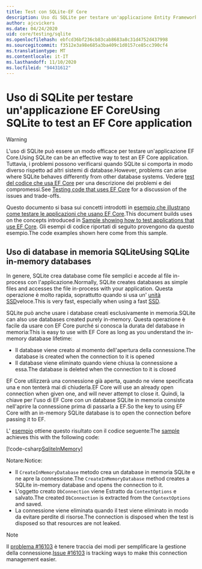 ```yaml
---
title: Test con SQLite-EF Core
description: Uso di SQLite per testare un'applicazione Entity Framework Core
author: ajcvickers
ms.date: 04/24/2020
uid: core/testing/sqlite
ms.openlocfilehash: ebfcd36bf236cb83cab8683a8c31d4752d437998
ms.sourcegitcommit: f3512e3a98e685a3ba409c1d0157ce85cc390cf4
ms.translationtype: MT
ms.contentlocale: it-IT
ms.lasthandoff: 11/10/2020
ms.locfileid: "94431612"
---
```

# <a name="using-sqlite-to-test-an-ef-core-application"></a><span data-ttu-id="6a13b-103">Uso di SQLite per testare un'applicazione EF Core</span><span class="sxs-lookup"><span data-stu-id="6a13b-103">Using SQLite to test an EF Core application</span></span>

> [!WARNING]
> <span data-ttu-id="6a13b-104">L'uso di SQLite può essere un modo efficace per testare un'applicazione EF Core.</span><span class="sxs-lookup"><span data-stu-id="6a13b-104">Using SQLite can be an effective way to test an EF Core application.</span></span>
> <span data-ttu-id="6a13b-105">Tuttavia, i problemi possono verificarsi quando SQLite si comporta in modo diverso rispetto ad altri sistemi di database.</span><span class="sxs-lookup"><span data-stu-id="6a13b-105">However, problems can arise where SQLite behaves differently from other database systems.</span></span>
> <span data-ttu-id="6a13b-106">Vedere [test del codice che usa EF Core](xref:core/testing/index) per una descrizione dei problemi e dei compromessi.</span><span class="sxs-lookup"><span data-stu-id="6a13b-106">See [Testing code that uses EF Core](xref:core/testing/index) for a discussion of the issues and trade-offs.</span></span>  

<span data-ttu-id="6a13b-107">Questo documento si basa sui concetti introdotti in [esempio che illustrano come testare le applicazioni che usano EF Core](xref:core/testing/testing-sample).</span><span class="sxs-lookup"><span data-stu-id="6a13b-107">This document builds uses on the concepts introduced in [Sample showing how to test applications that use EF Core](xref:core/testing/testing-sample).</span></span>
<span data-ttu-id="6a13b-108">Gli esempi di codice riportati di seguito provengono da questo esempio.</span><span class="sxs-lookup"><span data-stu-id="6a13b-108">The code examples shown here come from this sample.</span></span>

## <a name="using-sqlite-in-memory-databases"></a><span data-ttu-id="6a13b-109">Uso di database in memoria SQLite</span><span class="sxs-lookup"><span data-stu-id="6a13b-109">Using SQLite in-memory databases</span></span>

<span data-ttu-id="6a13b-110">In genere, SQLite crea database come file semplici e accede al file in-process con l'applicazione.</span><span class="sxs-lookup"><span data-stu-id="6a13b-110">Normally, SQLite creates databases as simple files and accesses the file in-process with your application.</span></span>
<span data-ttu-id="6a13b-111">Questa operazione è molto rapida, soprattutto quando si usa un' [unità SSD](https://en.wikipedia.org/wiki/Solid-state_drive)veloce.</span><span class="sxs-lookup"><span data-stu-id="6a13b-111">This is very fast, especially when using a fast [SSD](https://en.wikipedia.org/wiki/Solid-state_drive).</span></span>

<span data-ttu-id="6a13b-112">SQLite può anche usare i database creati esclusivamente in memoria.</span><span class="sxs-lookup"><span data-stu-id="6a13b-112">SQLite can also use databases created purely in-memory.</span></span>
<span data-ttu-id="6a13b-113">Questa operazione è facile da usare con EF Core purché si conosca la durata del database in memoria:</span><span class="sxs-lookup"><span data-stu-id="6a13b-113">This is easy to use with EF Core as long as you understand the in-memory database lifetime:</span></span>

* <span data-ttu-id="6a13b-114">Il database viene creato al momento dell'apertura della connessione.</span><span class="sxs-lookup"><span data-stu-id="6a13b-114">The database is created when the connection to it is opened</span></span>
* <span data-ttu-id="6a13b-115">Il database viene eliminato quando viene chiusa la connessione a essa.</span><span class="sxs-lookup"><span data-stu-id="6a13b-115">The database is deleted when the connection to it is closed</span></span>

<span data-ttu-id="6a13b-116">EF Core utilizzerà una connessione già aperta, quando ne viene specificata una e non tenterà mai di chiuderla.</span><span class="sxs-lookup"><span data-stu-id="6a13b-116">EF Core will use an already open connection when given one, and will never attempt to close it.</span></span>
<span data-ttu-id="6a13b-117">Quindi, la chiave per l'uso di EF Core con un database SQLite in memoria consiste nell'aprire la connessione prima di passarla a EF.</span><span class="sxs-lookup"><span data-stu-id="6a13b-117">So the key to using EF Core with an in-memory SQLite database is to open the connection before passing it to EF.</span></span>  

<span data-ttu-id="6a13b-118">L' [esempio](xref:core/testing/testing-sample) ottiene questo risultato con il codice seguente:</span><span class="sxs-lookup"><span data-stu-id="6a13b-118">The [sample](xref:core/testing/testing-sample) achieves this with the following code:</span></span>

[!code-csharp[SqliteInMemory](../../../samples/core/Miscellaneous/Testing/ItemsWebApi/Tests/SqliteInMemoryItemsControllerTest.cs?name=SqliteInMemory)]

<span data-ttu-id="6a13b-119">Notare:</span><span class="sxs-lookup"><span data-stu-id="6a13b-119">Notice:</span></span>

* <span data-ttu-id="6a13b-120">Il `CreateInMemoryDatabase` metodo crea un database in memoria SQLite e ne apre la connessione.</span><span class="sxs-lookup"><span data-stu-id="6a13b-120">The `CreateInMemoryDatabase` method creates a SQLite in-memory database and opens the connection to it.</span></span>
* <span data-ttu-id="6a13b-121">L'oggetto creato `DbConnection` viene Estratto da `ContextOptions` e salvato.</span><span class="sxs-lookup"><span data-stu-id="6a13b-121">The created `DbConnection` is extracted from the `ContextOptions` and saved.</span></span>
* <span data-ttu-id="6a13b-122">La connessione viene eliminata quando il test viene eliminato in modo da evitare perdite di risorse.</span><span class="sxs-lookup"><span data-stu-id="6a13b-122">The connection is disposed when the test is disposed so that resources are not leaked.</span></span>

> [!NOTE]
> <span data-ttu-id="6a13b-123">Il [problema #16103](https://github.com/dotnet/efcore/issues/16103) è tenere traccia dei modi per semplificare la gestione della connessione.</span><span class="sxs-lookup"><span data-stu-id="6a13b-123">[Issue #16103](https://github.com/dotnet/efcore/issues/16103) is tracking ways to make this connection management easier.</span></span>
